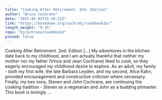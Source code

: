 ```yaml
---
title: "Cooking After Retirement. 2nd. Edition"
author: "Bruce Cochrane"
date: "2025-05-02T15:18:22Z"
link: "https://bookdown.org/cochrabj/cookbook2e/"
length_weight: "9.3%"
repo: "bjcochrane/CookBook2"
pinned: false
---
```


Cooking After Retirement. 2nd. Edition [...] My adventures in the kitchen date back to my childhood, and I am actually thankful that neither my mother nor my father (Vince and Jean Cochrane) liked to cook, so they eagerly encouraged my childhood desire to explore. As an adult, my family - both my first wife, the late Barbara Leyden, and my second, Alice Kahn, provided encouragement and constructive criticism where necessary. Finally, my two sons, Steven and John Cochrane, are continuing the cooking tradition - Steven as a vegetarian and John as a budding pitmaster. This book is lovingly ...
